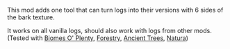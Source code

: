 This mod adds one tool that can turn logs into their versions with 6 sides of the bark texture.

It works on all vanilla logs, should also work with logs from other mods. (Tested with [Biomes O' Plenty](https://minecraft.curseforge.com/projects/barkifier/projects/biomes-o-plenty?gameCategorySlug=mc-mods&projectID=220318), [Forestry](https://mods.curse.com/mc-mods/minecraft/forestry), [Ancient Trees](https://mods.curse.com/mc-mods/minecraft/229626-ancient-trees), [Natura](https://minecraft.curseforge.com/projects/natura))
